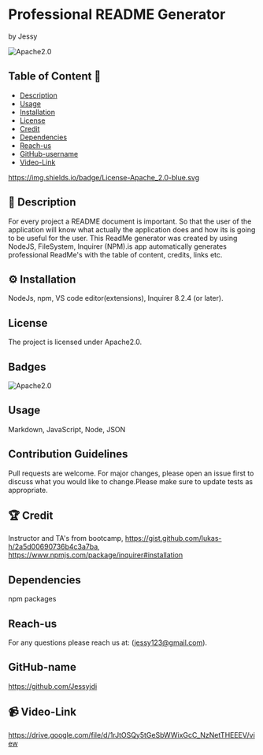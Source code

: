 
  # Professional README Generator
  by Jessy
  
  ![Apache2.0](https://img.shields.io/badge/License-Apache_2.0-blue.svg)

  ## Table of Content 📖
  - [Description](#Description)
  - [Usage](#Usage)
  - [Installation](#installation)
  - [License](#license)
  - [Credit](#credit)
  - [Dependencies](#dependencies)
  - [Reach-us](#reach-us)
  - [GitHub-username](#github-username)
  - [Video-Link](#video-link)

  https://img.shields.io/badge/License-Apache_2.0-blue.svg
  ## 🔎 Description
  For every project a README document is important. So that the user of the application will know what actually the application does and how its is going to be useful for the user. This ReadMe generator was created by using NodeJS, FileSystem, Inquirer (NPM).is app automatically generates professional ReadMe's with the table of content, credits, links etc.

  ## ⚙️ Installation
  NodeJs, npm, VS code editor(extensions), Inquirer 8.2.4 (or later).

  ## License
  The project is licensed under Apache2.0.

  ## Badges
  ![Apache2.0](https://img.shields.io/badge/License-Apache_2.0-blue.svg)

  ##  Usage
  Markdown, JavaScript, Node, JSON

  ## Contribution Guidelines
  Pull requests are welcome. For major changes, please open an issue first to discuss what you would like to change.Please make sure to update tests as appropriate.

  ## 🏆 Credit
  Instructor and TA's from bootcamp, https://gist.github.com/lukas-h/2a5d00690736b4c3a7ba, https://www.npmjs.com/package/inquirer#installation

  ## Dependencies
  npm packages

  ## Reach-us
  For any questions please reach us at: (jessy123@gmail.com).

  ## GitHub-name
  https://github.com/Jessyjdi

  ## 📹 Video-Link
  https://drive.google.com/file/d/1rJtOSQy5tGeSbWWixGcC_NzNetTHEEEV/view

